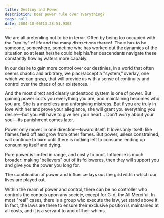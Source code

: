 ```yaml
---
title: Destiny and Power
description: Does power rule over everything?
tags: null
date: 2004-10-06T13:28:51.930Z
---
```


We are all pretending not to be in terror. Often by being too occupied with the "reality" of life and the many distractions thereof. There has to be someone, somewhere, sometime who has worked out the dynamics of the situation so at least he/she could help his/her descendants navigate these constantly flowing waters more capably.

In our desire to gain more control over our destinies, in a world that often seems chaotic and arbitrary, we place/accept a "system," overlay, one which we can grasp, that will provide us with a sense of continuity and control over the chaos of our existences.

And the most direct and clearly understood system is one of power. But gaining power costs you everything you are, and maintaining becomes who you are. She is a merciless and unforgiving mistress. But if you are truly in love with her and prove your allegiance, she will grant you everything you desire&mdash;but you will have to give her your heart... Don't worry about your soul&mdash;its punishment comes later.

Power only moves in one direction&mdash;toward itself. It loves only itself; like flames feed off and grow from other flames. But power, unless constrained, will continue to burn until there is nothing left to consume, ending up consuming itself and dying.

Pure power is limited in range, and costly to boot. Influence is much broader: making "believers" out of its followeres, then they will support you and give you the power you long for.

The combination of power and influence lays out the grid within which our lives are played out.

Within the realm of power and control, there can be no controller who controls the controls upon any society, except for G-d, the All Merciful. In most "real" cases, there is a group who execute the law, yet stand above it. In fact, the laws are there to ensure their exclusive position is maintained at all costs, and it is a servant to and of their whims.
